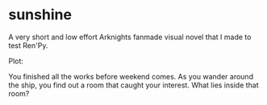 # sunshine

A very short and low effort Arknights fanmade visual novel that I made to test Ren'Py.


Plot:

You finished all the works before weekend comes. As you wander around the ship, you find out a room that caught your interest. What lies inside that room?
